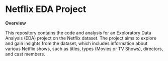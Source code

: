 # Netflix EDA Project

**Overview**

This repository contains the code and analysis for an Exploratory Data Analysis (EDA) project on the Netflix dataset. The project aims to explore and gain insights from the dataset, which includes information about various Netflix shows, such as titles, types (Movies or TV Shows), directors, and cast members.
